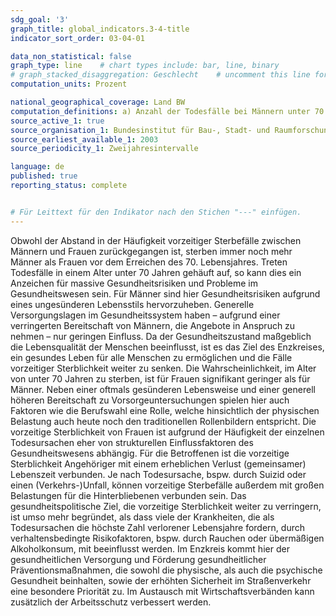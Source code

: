 ```yaml
---
sdg_goal: '3'
graph_title: global_indicators.3-4-title 
indicator_sort_order: 03-04-01

data_non_statistical: false
graph_type: line    # chart types include: bar, line, binary
# graph_stacked_disaggregation: Geschlecht    # uncomment this line for stacked bars. eplace "Geschlecht" with the field of aggregation.
computation_units: Prozent

national_geographical_coverage: Land BW
computation_definitions: a) Anzahl der Todesfälle bei Männern unter 70 Jahren je 1.000 Einwohnern; b) Anzahl der Todesfälle bei Frauen unter 70 Jahren je 1.000 Einwohnerinnen
source_active_1: true
source_organisation_1: Bundesinstitut für Bau-, Stadt- und Raumforschung, Statistisches Landesamt BW
source_earliest_available_1: 2003
source_periodicity_1: Zweijahresintervalle

language: de   
published: true
reporting_status: complete


# Für Leittext für den Indikator nach den Stichen "---" einfügen.
---
```


Obwohl der Abstand in der Häufigkeit vorzeitiger Sterbefälle zwischen Männern und Frauen zurückgegangen ist, sterben immer noch mehr Männer als Frauen vor dem Erreichen des 70. Lebensjahres. Treten Todesfälle in einem Alter unter 70 Jahren gehäuft auf, so kann dies ein Anzeichen für massive Gesundheitsrisiken und Probleme im Gesundheitswesen sein.
Für Männer sind hier Gesundheitsrisiken aufgrund eines ungesünderen Lebensstils hervorzuheben. Generelle Versorgungslagen im Gesundheitssystem haben – aufgrund einer verringerten Bereitschaft von Männern, die Angebote in Anspruch zu nehmen – nur geringen Einfluss. Da der Gesundheitszustand maßgeblich die Lebensqualität der Menschen beeinflusst, ist es das Ziel des Enzkreises, ein gesundes Leben für alle Menschen zu ermöglichen und die Fälle vorzeitiger Sterblichkeit weiter zu senken.
Die Wahrscheinlichkeit, im Alter von unter 70 Jahren zu sterben, ist für Frauen signifikant geringer als für Männer. Neben einer oftmals gesünderen Lebensweise und einer generell höheren Bereitschaft zu Vorsorgeuntersuchungen spielen hier auch Faktoren wie die Berufswahl eine Rolle, welche hinsichtlich der physischen Belastung auch heute noch den traditionellen Rollenbildern entspricht. Die vorzeitige Sterblichkeit von Frauen ist aufgrund der Häufigkeit der einzelnen Todesursachen eher von strukturellen Einflussfaktoren des Gesundheitswesens abhängig.
Für die Betroffenen ist die vorzeitige Sterblichkeit Angehöriger mit einem erheblichen Verlust (gemeinsamer) Lebenszeit verbunden. Je nach Todesursache, bspw. durch Suizid oder einen (Verkehrs-)Unfall, können vorzeitige Sterbefälle außerdem mit großen Belastungen für die Hinterbliebenen verbunden sein.
Das gesundheitspolitische Ziel, die vorzeitige Sterblichkeit weiter zu verringern, ist umso mehr begründet, als dass viele der Krankheiten, die als Todesursachen die höchste Zahl verlorener Lebensjahre fordern, durch verhaltensbedingte Risikofaktoren, bspw. durch Rauchen oder übermäßigen Alkoholkonsum, mit beeinflusst werden. Im Enzkreis kommt hier der gesundheitlichen Versorgung und Förderung gesundheitlicher Präventionsmaßnahmen, die sowohl die physische, als auch die psychische Gesundheit beinhalten, sowie der erhöhten Sicherheit im Straßenverkehr eine besondere Priorität zu. Im Austausch mit Wirtschaftsverbänden kann zusätzlich der Arbeitsschutz verbessert werden.